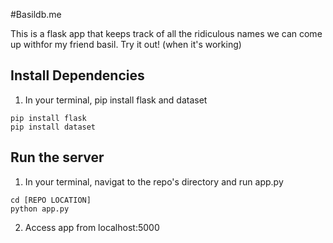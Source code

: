 #Basildb.me

This is a flask app that keeps track of all the ridiculous names we can come up withfor my friend basil. Try it out! (when it's working)


## Install Dependencies

1. In your terminal, pip install flask and dataset
```
pip install flask
pip install dataset
```

## Run the server

1. In your terminal, navigat to the repo's directory and run app.py
```
cd [REPO LOCATION]
python app.py
```

2. Access app from localhost:5000
